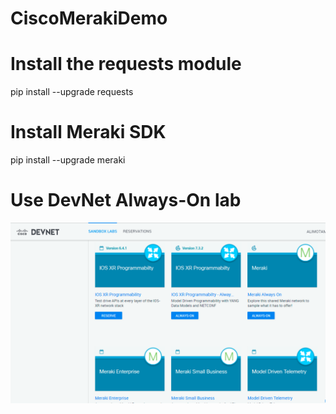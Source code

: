 # CiscoMerakiDemo

# Install the requests module
pip install --upgrade requests

# Install Meraki SDK
pip install --upgrade meraki

# Use DevNet Always-On lab 
![Screenshot](https://github.com/alimo7amed93/CiscoMerakiDemo/blob/main/Picture1.png)
